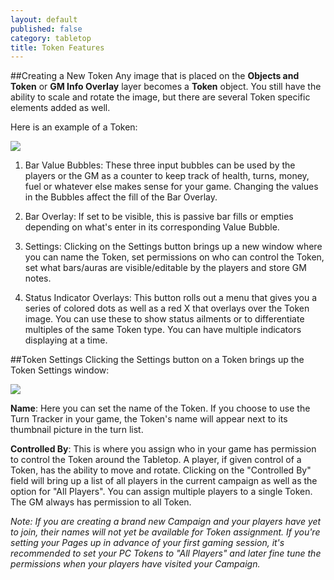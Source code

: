 ```yaml
---
layout: default
published: false
category: tabletop
title: Token Features
---
```


##Creating a New Token
Any image that is placed on the **Objects and Token** or **GM Info Overlay** layer becomes a **Token** object. You still have the ability to scale and rotate the image, but there are several Token specific elements added as well.

Here is an example of a Token:

<img src='/images/tokencontrols.jpg' />

1. Bar Value Bubbles: These three input bubbles can be used by the players or the GM as a counter to keep track of health, turns, money, fuel or whatever else makes sense for your game. Changing the values in the Bubbles affect the fill of the Bar Overlay.

2. Bar Overlay: If set to be visible, this is passive bar fills or empties depending on what's enter in its corresponding Value Bubble.

3. Settings: Clicking on the Settings button brings up a new window where you can name the Token, set permissions on who can control the Token, set what bars/auras are visible/editable by the players and store GM notes.

4. Status Indicator Overlays: This button rolls out a menu that gives you a series of colored dots as well as a red X that overlays over the Token image. You can use these to show status ailments or to differentiate multiples of the same Token type. You can have multiple indicators displaying at a time.

##Token Settings
Clicking the Settings button on a Token brings up the Token Settings window:

<img src='tokensettings.jpg' />

**Name**: Here you can set the name of the Token. If you choose to use the Turn Tracker in your game, the Token's name will appear next to its thumbnail picture in the turn list.

**Controlled By**: This is where you assign who in your game has permission to control the Token around the Tabletop. A player, if given control of a Token, has the ability to move and rotate. Clicking on the "Controlled By" field will bring up a list of all players in the current campaign as well as the option for "All Players". You can assign multiple players to a single Token. The GM always has permission to all Token.

*Note: If you are creating a brand new Campaign and your players have yet to join, their names will not yet be available for Token assignment. If you're setting your Pages up in advance of your first gaming session, it's recommended to set your PC Tokens to "All Players" and later fine tune the permissions when your players have visited your Campaign.*

